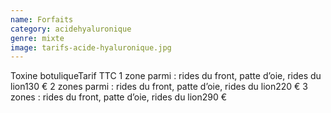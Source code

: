 ```yaml
---
name: Forfaits
category: acidehyaluronique
genre: mixte
image: tarifs-acide-hyaluronique.jpg
---
```

<div class="grid grid-cols-2 gap-4 sm:text-base text-sm max-w-[850px] text-center border border-black px-6 sm:px-12 py-8 mx-auto mb-12">
<span class="font-bold text-left">Toxine botulique</span><span class="font-bold text-right">Tarif TTC</span>
<span class="text-left">1 zone parmi : rides du front, patte d’oie, rides du lion</span><span class="text-right">130 €</span>
<span class="text-left">2 zones parmi : rides du front, patte d’oie, rides du lion</span><span class="text-right">220 €</span>
<span class="text-left">3 zones : rides du front, patte d’oie, rides du lion</span><span class="text-right">290 €</span>
</div>
